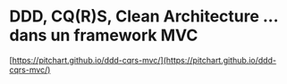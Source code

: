 # DDD, CQ(R)S, Clean Architecture ... dans un framework MVC

[https://pitchart.github.io/ddd-cqrs-mvc/](https://pitchart.github.io/ddd-cqrs-mvc/)
